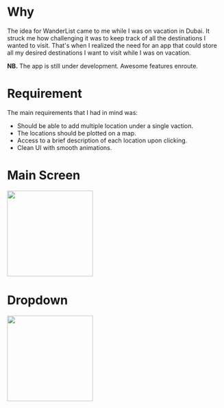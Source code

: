 # Why
The idea for WanderList came to me while I was on vacation in Dubai. It struck me how challenging it was to keep track of all the destinations I wanted to visit. That's when I realized the need for an app that could store all my desired destinations I want to visit while I was on vacation.

**NB.** The app is still under development. Awesome features enroute.

# Requirement
The main requirements that I had in mind was:
- Should be able to add multiple location under a single vaction.
- The locations should be plotted on a map.
- Access to a brief description of each location upon clicking.
- Clean UI with smooth animations.

# Main Screen

<img src="https://github.com/peterjohnson1000/WanderList/assets/53271626/40e6b928-3ecd-4d26-921a-a7ef73e6f07b" width="200">

# Dropdown 

<img src="https://github.com/peterjohnson1000/WanderList/assets/53271626/3872de2a-7c79-4ecc-b958-b1c1410640c0" width="200">
